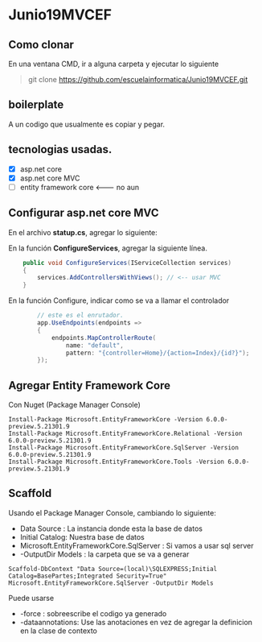 # Junio19MVCEF

## Como clonar

En una ventana CMD, ir a alguna carpeta y ejecutar lo siguiente

> git clone https://github.com/escuelainformatica/Junio19MVCEF.git

## boilerplate

A un codigo que usualmente es copiar y pegar.

## tecnologias usadas.

* [x] asp.net core
* [x] asp.net core MVC 
* [ ] entity framework core <--- no aun

## Configurar asp.net core MVC

En el archivo **statup.cs**, agregar lo siguiente:

En la función **ConfigureServices**, agregar la siguiente línea.

```c#
    public void ConfigureServices(IServiceCollection services)
    {
        services.AddControllersWithViews(); // <-- usar MVC
    }
```
En la función Configure, indicar como se va a llamar el controlador

```c#
		// este es el enrutador.
		app.UseEndpoints(endpoints =>
        {
            endpoints.MapControllerRoute(
                name: "default",
                pattern: "{controller=Home}/{action=Index}/{id?}");
        });
```
## Agregar Entity Framework Core

Con Nuget (Package Manager Console)

```
Install-Package Microsoft.EntityFrameworkCore -Version 6.0.0-preview.5.21301.9
Install-Package Microsoft.EntityFrameworkCore.Relational -Version 6.0.0-preview.5.21301.9
Install-Package Microsoft.EntityFrameworkCore.SqlServer -Version 6.0.0-preview.5.21301.9
Install-Package Microsoft.EntityFrameworkCore.Tools -Version 6.0.0-preview.5.21301.9
```

## Scaffold

Usando el Package Manager Console, cambiando lo siguiente:

* Data Source : La instancia donde esta la base de datos
* Initial Catalog: Nuestra base de datos
* Microsoft.EntityFrameworkCore.SqlServer : Si vamos a usar sql server
* -OutputDir Models : la carpeta que se va a generar

```
Scaffold-DbContext "Data Source=(local)\SQLEXPRESS;Initial Catalog=BasePartes;Integrated Security=True" Microsoft.EntityFrameworkCore.SqlServer -OutputDir Models 
```

Puede usarse

* -force : sobreescribe el codigo ya generado
* -dataannotations: Use las anotaciones en vez de agregar la definicion en la clase de contexto


